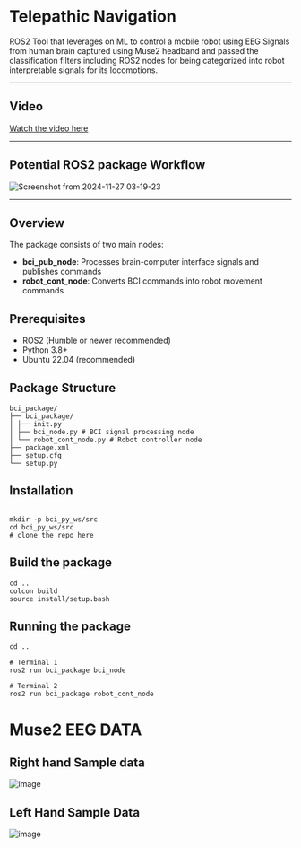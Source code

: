 # Telepathic Navigation
ROS2 Tool that leverages on ML to control a mobile robot using EEG Signals from human brain captured using Muse2 headband and passed the classification filters including ROS2 nodes for being categorized into robot interpretable signals for its locomotions. 

---
## Video

[Watch the video here](https://drive.google.com/file/d/11Xi9w9rxSH7TQ3aWLNLaZWAVFkjOsF50/view?usp=sharing)

---

## Potential ROS2 package Workflow

![Screenshot from 2024-11-27 03-19-23](https://github.com/user-attachments/assets/e3f2f6b0-fd9d-4392-9f0f-13c6598b5c43)

---

## Overview

The package consists of two main nodes:
- **bci_pub_node**: Processes brain-computer interface signals and publishes commands
- **robot_cont_node**: Converts BCI commands into robot movement commands

## Prerequisites

- ROS2 (Humble or newer recommended)
- Python 3.8+
- Ubuntu 22.04 (recommended)

## Package Structure
```
bci_package/
├── bci_package/
│ ├── init.py
│ ├── bci_node.py # BCI signal processing node
│ └── robot_cont_node.py # Robot controller node
├── package.xml
├── setup.cfg
└── setup.py
```

## Installation

```

mkdir -p bci_py_ws/src
cd bci_py_ws/src
# clone the repo here

```
## Build the package

```
cd ..
colcon build
source install/setup.bash
```
## Running the package

```
cd ..

# Terminal 1
ros2 run bci_package bci_node

# Terminal 2
ros2 run bci_package robot_cont_node

```

# Muse2 EEG DATA

## Right hand Sample data
![image](https://github.com/user-attachments/assets/51246e3d-29a7-4829-9b88-26f35c698826)

## Left Hand Sample Data
![image](https://github.com/user-attachments/assets/e3ef8de6-65ec-4b8d-b6c2-66e1d30c2418)
